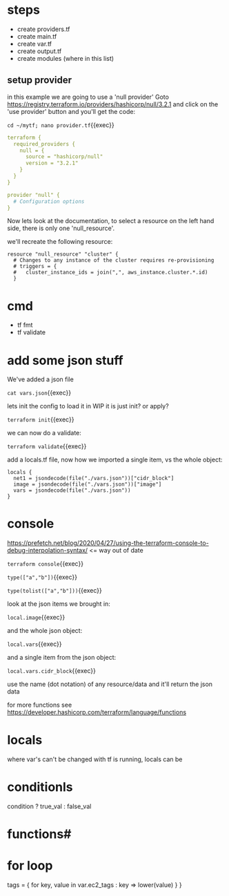# steps

- create providers.tf
- create main.tf
- create var.tf
- create output.tf
- create modules (where in this list)

## setup provider

in this example we are going to use a 'null provider'  Goto https://registry.terraform.io/providers/hashicorp/null/3.2.1 and click on the 'use provider' button and you'll get the code:

`cd ~/mytf; nano provider.tf`{{exec}}

```yaml
terraform {
  required_providers {
    null = {
      source = "hashicorp/null"
      version = "3.2.1"
    }
  }
}

provider "null" {
  # Configuration options
}
```

Now lets look at the documentation, to select a resource on the left hand side, there is only one 'null_resource'. 

we'll recreate the following resource:

```
resource "null_resource" "cluster" {
  # Changes to any instance of the cluster requires re-provisioning
  # triggers = {
  #   cluster_instance_ids = join(",", aws_instance.cluster.*.id)
  }
```


# cmd

- tf fmt
- tf validate


# add some json stuff

We've added a json file

`cat vars.json`{{exec}}

lets init the config to load it in WIP it is just init? or apply?

`terraform init`{{exec}}

we can now do a validate:

`terraform validate`{{exec}}

add a locals.tf file, now how we imported a single item, vs the whole object:

```
locals {
  net1 = jsondecode(file("./vars.json"))["cidr_block"]
  image = jsondecode(file("./vars.json"))["image"]
  vars = jsondecode(file("./vars.json"))
}
```


# console

https://prefetch.net/blog/2020/04/27/using-the-terraform-console-to-debug-interpolation-syntax/  <= way out of date

`terraform console`{{exec}}

`type(["a","b"])`{{exec}}

`type(tolist(["a","b"]))`{{exec}}

look at the json items we brought in:

`local.image`{{exec}}

and the whole json object:


`local.vars`{{exec}}

and a single item from the json object:

`local.vars.cidr_block`{{exec}}

use the name (dot notation) of any resource/data and it'll return the json data

for more functions see https://developer.hashicorp.com/terraform/language/functions

# locals

where var's can't be changed with tf is running, locals can be

# conditionls

condition ? true_val : false_val

# functions#

# for loop

  tags = {
    for key, value in var.ec2_tags :
    key => lower(value)
  }
}


